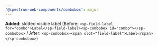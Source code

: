 ```yaml
---
'@spectrum-web-components/combobox': major
---
```


**Added**: slotted visible label (Before: `<sp-field-label for="combo">Label</sp-field-label><sp-combobox id="combo"></sp-combobox>` / After: `<sp-combobox><span slot="field-label">Label</span></sp-combobox>`)
